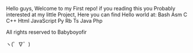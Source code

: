 Hello guys, Welcome to my First repo!
if you reading this you Probably interested at my little Project, Here you can find Hello world at:
Bash
Asm
C
C++
Html
JavaScript
Py
Rb
Ts
Java
Php


All rights reserved to Babyboyofir



ヽ(゜∇゜)
